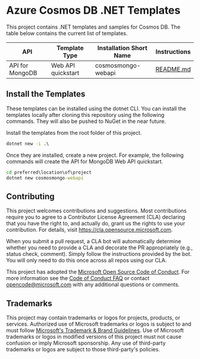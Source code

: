 # Azure Cosmos DB .NET Templates

This project contains .NET templates and samples for Cosmos DB. The table below contains the current list of templates.

|API |Template Type|Installation Short Name|Instructions|
|----|-------------|-----------------------|------------|
|API for MongoDB|Web API quickstart|cosmosmongo-webapi|[README.md](./Templates/APIForMongoDBQuickstart-WebAPI/README.md)|

## Install the Templates

These templates can be installed using the dotnet CLI. You can install the templates locally after cloning this repository using the following commands. They will also be pushed to NuGet in the near future.

Install the templates from the root folder of this project.

```cmd
dotnet new -i .\
```

Once they are installed, create a new project. For example, the following commands will create the API for MongoDB Web API quickstart.

```cmd
cd preferred\location\of\project
dotnet new cosmosmongo-webapi
```

## Contributing

This project welcomes contributions and suggestions.  Most contributions require you to agree to a
Contributor License Agreement (CLA) declaring that you have the right to, and actually do, grant us
the rights to use your contribution. For details, visit https://cla.opensource.microsoft.com.

When you submit a pull request, a CLA bot will automatically determine whether you need to provide
a CLA and decorate the PR appropriately (e.g., status check, comment). Simply follow the instructions
provided by the bot. You will only need to do this once across all repos using our CLA.

This project has adopted the [Microsoft Open Source Code of Conduct](https://opensource.microsoft.com/codeofconduct/).
For more information see the [Code of Conduct FAQ](https://opensource.microsoft.com/codeofconduct/faq/) or
contact [opencode@microsoft.com](mailto:opencode@microsoft.com) with any additional questions or comments.

## Trademarks

This project may contain trademarks or logos for projects, products, or services. Authorized use of Microsoft 
trademarks or logos is subject to and must follow 
[Microsoft's Trademark & Brand Guidelines](https://www.microsoft.com/en-us/legal/intellectualproperty/trademarks/usage/general).
Use of Microsoft trademarks or logos in modified versions of this project must not cause confusion or imply Microsoft sponsorship.
Any use of third-party trademarks or logos are subject to those third-party's policies.
